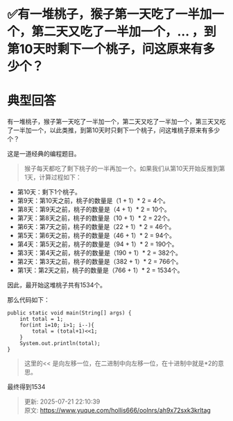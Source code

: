 # ✅有一堆桃子，猴子第一天吃了一半加一个，第二天又吃了一半加一个，... ，到第10天时剩下一个桃子，问这原来有多少个？

# 典型回答


有一堆桃子，猴子第一天吃了一半加一个，第二天又吃了一半加一个，第三天又吃了一半加一个，以此类推，到第10天时只剩下一个桃子，问这堆桃子原来有多少个？



这是一道经典的编程题目。



>猴子每天都吃了剩下桃子的一半再加一个。如果我们从第10天开始反推到第1天，计算过程如下：

+ 第10天：剩下1个桃子。
+ 第9天：第10天之前，桃子的数量是（1 + 1）* 2 = 4个。
+ 第8天：第9天之前，桃子的数量是（4 + 1）* 2 = 10个。
+ 第7天：第8天之前，桃子的数量是（10 + 1）* 2 = 22个。
+ 第6天：第7天之前，桃子的数量是（22 + 1）* 2 = 46个。
+ 第5天：第6天之前，桃子的数量是（46 + 1）* 2 = 94个。
+ 第4天：第5天之前，桃子的数量是（94 + 1）* 2 = 190个。
+ 第3天：第4天之前，桃子的数量是（190 + 1）* 2 = 382个。
+ 第2天：第3天之前，桃子的数量是（382 + 1）* 2 = 766个。
+ 第1天：第2天之前，桃子的数量是（766 + 1）* 2 = 1534个。

因此，最开始这堆桃子共有1534个。



那么代码如下：

```plain
public static void main(String[] args) {
    int total = 1;
    for(int i=10; i>1; i--){
        total = (total+1)<<1;
    }
    System.out.println(total);
}
```

<font style="color:rgb(55, 65, 81);background-color:rgb(247, 247, 248);"></font>

> 这里的<< 是向左移一位，在二进制中向左移一位，在十进制中就是*2的意思。
>



最终得到1534



> 更新: 2025-07-21 22:10:39  
> 原文: <https://www.yuque.com/hollis666/oolnrs/ah9x72sxk3krltag>